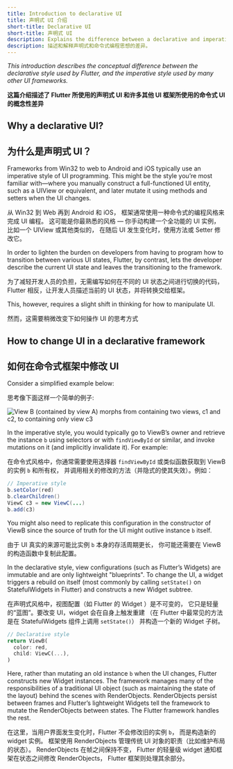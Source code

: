 ```yaml
---
title: Introduction to declarative UI
title: 声明式 UI 介绍
short-title: Declarative UI
short-title: 声明式 UI
description: Explains the difference between a declarative and imperative programming style.
description: 描述和解释声明式和命令式编程思想的差异。
---
```


_This introduction describes the conceptual difference between the
declarative style used by Flutter, and the imperative style used by
many other UI frameworks._

**这篇介绍描述了 Flutter 所使用的声明式 UI 和许多其他 UI 框架所使用的命令式 UI 的概念性差异**

## Why a declarative UI?

## 为什么是声明式 UI？

Frameworks from Win32 to web to Android and iOS typically use an imperative
style of UI programming. This might be the style you’re most familiar
with&mdash;where you manually construct a full-functioned UI entity,
such as a UIView or equivalent, and later mutate it using methods and
setters when the UI changes.

从 Win32 到 Web 再到 Android 和 iOS，
框架通常使用一种命令式的编程风格来完成 UI 编程。
这可能是你最熟悉的风格 &mdash; 
你手动构建一个全功能的 UI 实例，
比如一个 UIView 或其他类似的，
在随后 UI 发生变化时，使用方法或 Setter 修改它。

In order to lighten the burden on developers from having to program how to
transition between various UI states, Flutter, by contrast,
lets the developer describe the current UI state and leaves the
transitioning to the framework.

为了减轻开发人员的负担，无需编写如何在不同的 UI 状态之间进行切换的代码，
Flutter 相反，让开发人员描述当前的 UI 状态，并将转换交给框架。

This, however, requires a slight shift in thinking for how to manipulate UI.

然而，这需要稍微改变下如何操作 UI 的思考方式

## How to change UI in a declarative framework
## 如何在命令式框架中修改 UI

Consider a simplified example below:

思考像下面这样一个简单的例子:

<img src="/images/declarativeUIchanges.png" alt="View B (contained by view A) morphs from containing two views, c1 and c2, to containing only view c3">

In the imperative style, you would typically go to ViewB’s owner
and retrieve the instance `b` using selectors or with `findViewById` or similar,
and invoke mutations on it (and implicitly invalidate it). For example:

在命令式风格中，你通常需要使用选择器 `findViewById` 
或类似函数获取到 ViewB 的实例 `b` 和所有权，
并调用相关的修改的方法（并隐式的使其失效）。例如：

```java
// Imperative style
b.setColor(red)
b.clearChildren()
ViewC c3 = new ViewC(...)
b.add(c3)
```

You might also need to replicate this configuration in the constructor of
ViewB since the source of truth for the UI might outlive instance `b` itself.

由于 UI 真实的来源可能比实例 `b` 本身的存活周期更长，
你可能还需要在 ViewB 的构造函数中复制此配置。

In the declarative style, view configurations (such as Flutter’s Widgets)
are immutable and are only lightweight "blueprints". To change the UI,
a widget triggers a rebuild on itself (most commonly by calling `setState()`
on StatefulWidgets in Flutter) and constructs a new Widget subtree.

在声明式风格中，视图配置（如 Flutter 的 Widget ）是不可变的，
它只是轻量的“蓝图”。要改变 UI，widget 会在自身上触发重建
（在 Flutter 中最常见的方法是在 StatefulWidgets 组件上调用 `setState()`）
并构造一个新的 Widget 子树。


<!-- skip -->
```dart
// Declarative style
return ViewB(
  color: red,
  child: ViewC(...),
)
```

Here, rather than mutating an old instance `b` when the UI changes,
Flutter constructs new Widget instances. The framework manages many of the
responsibilities of a traditional UI object (such as maintaining the
state of the layout) behind the scenes with RenderObjects.
RenderObjects persist between frames and Flutter’s lightweight Widgets
tell the framework to mutate the RenderObjects between states.
The Flutter framework handles the rest.

在这里，当用户界面发生变化时，Flutter 不会修改旧的实例 `b`，
而是构造新的 widget 实例。
框架使用 RenderObjects 管理传统 UI 对象的职责（比如维护布局的状态）。
RenderObjects 在帧之间保持不变，
Flutter 的轻量级 widget 通知框架在状态之间修改 RenderObjects，
Flutter 框架则处理其余部分。
